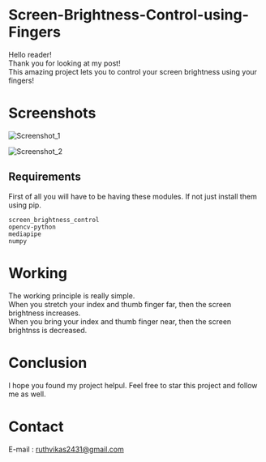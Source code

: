 # Screen-Brightness-Control-using-Fingers

Hello reader!<br>
Thank you for looking at my post!<br>
This amazing project lets you to control your screen brightness using your fingers!<br>

# Screenshots
![Screenshot_1](https://user-images.githubusercontent.com/86515993/158056326-f405b735-35d8-4a75-9d17-1a477f4b1025.png)


![Screenshot_2](https://user-images.githubusercontent.com/86515993/158056496-525d1e88-7d99-4400-8793-a5c96898a5ad.png)


## Requirements

First of all you will have to be having these modules. If not just install them using pip.

```
screen_brightness_control
opencv-python
mediapipe
numpy
```

# Working

The working principle is really simple.<br>
When you stretch your index and thumb finger far, then the screen brightness increases.<br>
When you bring your index and thumb finger near, then the screen brightnss is decreased.<br>

# Conclusion

I hope you found my project helpul.
Feel free to star this project and follow me as well.

# Contact

E-mail : ruthvikas2431@gmail.com
